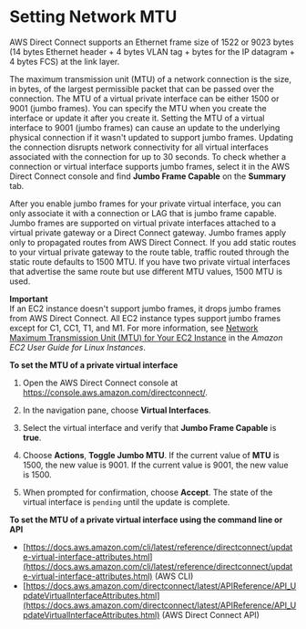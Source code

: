 # Setting Network MTU<a name="set-jumbo-frames-vif"></a>

AWS Direct Connect supports an Ethernet frame size of 1522 or 9023 bytes \(14 bytes Ethernet header \+ 4 bytes VLAN tag \+ bytes for the IP datagram \+ 4 bytes FCS\) at the link layer\.

The maximum transmission unit \(MTU\) of a network connection is the size, in bytes, of the largest permissible packet that can be passed over the connection\. The MTU of a virtual private interface can be either 1500 or 9001 \(jumbo frames\)\. You can specify the MTU when you create the interface or update it after you create it\. Setting the MTU of a virtual interface to 9001 \(jumbo frames\) can cause an update to the underlying physical connection if it wasn't updated to support jumbo frames\. Updating the connection disrupts network connectivity for all virtual interfaces associated with the connection for up to 30 seconds\. To check whether a connection or virtual interface supports jumbo frames, select it in the AWS Direct Connect console and find **Jumbo Frame Capable** on the **Summary** tab\.

After you enable jumbo frames for your private virtual interface, you can only associate it with a connection or LAG that is jumbo frame capable\. Jumbo frames are supported on virtual private interfaces attached to a virtual private gateway or a Direct Connect gateway\. Jumbo frames apply only to propagated routes from AWS Direct Connect\. If you add static routes to your virtual private gateway to the route table, traffic routed through the static route defaults to 1500 MTU\. If you have two private virtual interfaces that advertise the same route but use different MTU values, 1500 MTU is used\.

**Important**  
If an EC2 instance doesn't support jumbo frames, it drops jumbo frames from AWS Direct Connect\. All EC2 instance types support jumbo frames except for C1, CC1, T1, and M1\. For more information, see [Network Maximum Transmission Unit \(MTU\) for Your EC2 Instance](https://docs.aws.amazon.com/AWSEC2/latest/UserGuide/network_mtu.html) in the *Amazon EC2 User Guide for Linux Instances*\.

**To set the MTU of a private virtual interface**

1. Open the AWS Direct Connect console at [https://console\.aws\.amazon\.com/directconnect/](https://console.aws.amazon.com/directconnect/)\.

1. In the navigation pane, choose **Virtual Interfaces**\.

1. Select the virtual interface and verify that **Jumbo Frame Capable** is **true**\.

1. Choose **Actions**, **Toggle Jumbo MTU**\. If the current value of **MTU** is 1500, the new value is 9001\. If the current value is 9001, the new value is 1500\.

1. When prompted for confirmation, choose **Accept**\. The state of the virtual interface is `pending` until the update is complete\.

**To set the MTU of a private virtual interface using the command line or API**
+ [https://docs.aws.amazon.com/cli/latest/reference/directconnect/update-virtual-interface-attributes.html](https://docs.aws.amazon.com/cli/latest/reference/directconnect/update-virtual-interface-attributes.html) \(AWS CLI\)
+ [https://docs.aws.amazon.com/directconnect/latest/APIReference/API_UpdateVirtualInterfaceAttributes.html](https://docs.aws.amazon.com/directconnect/latest/APIReference/API_UpdateVirtualInterfaceAttributes.html) \(AWS Direct Connect API\)